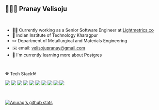 
🧑🏻‍💻 Pranay Velisoju 
------------------

<br>

- 🚵‍♂️ Currently working as a Senior Software Engineer at [Lightmetrics.co](https://www.lightmetrics.co/)
- 🏫 Indian Institute of Technology Kharagpur
-  ✏️ Department of Metallurgical and Materials Engineering
-  ✉️ email: velisojupranay@gmail.com
-  🌱 I'm currently learning more about Postgres

<br>

⚒ Tech Stack⚒

<img src="https://img.shields.io/badge/Node.js-43853D?style=for-the-badge&logo=node-dot-js&logoColor=white"/></a>
<img src="https://img.shields.io/badge/Amazon_AWS-232F3E?style=for-the-badge&logo=amazon-aws&logoColor=white"/></a>
<img src="https://img.shields.io/badge/Angular-DD0031?style=for-the-badge&logo=angular&logoColor=white" /></a>
<img src="https://img.shields.io/badge/GraphQl-E10098?style=for-the-badge&logo=graphql&logoColor=white" /></a>
<img src="https://img.shields.io/badge/TypeScript-007ACC?style=for-the-badge&logo=typescript&logoColor=white"/></a>
<img src="https://img.shields.io/badge/JavaScript-F7DF1E?style=for-the-badge&logo=javascript&logoColor=black" /></a>
<img src="https://img.shields.io/badge/Ionic-3880FF?style=for-the-badge&logo=ionic&logoColor=white" /></a>
<img src="https://img.shields.io/badge/PostgreSQL-316192?style=for-the-badge&logo=postgresql&logoColor=white" /></a>
<img src="https://img.shields.io/badge/MongoDB-4EA94B?style=for-the-badge&logo=mongodb&logoColor=white" /></a>
<img src="https://img.shields.io/badge/Linux-FCC624?style=for-the-badge&logo=linux&logoColor=black"/></a>


<br>


<!-- 🔨 I've used at least once🔨    -->

[![Anurag's github stats](https://github-readme-stats.vercel.app/api?username=0x-pranay)](https://github.com/anuraghazra/github-readme-stats)

<!--
**pranay-sama/pranay-sama** is a ✨ _special_ ✨ repository because its `README.md` (this file) appears on your GitHub profile.

Here are some ideas to get you started:

- 🔭 I’m currently working on ...
- 🌱 I’m currently learning ...
- 👯 I’m looking to collaborate on ...
- 🤔 I’m looking for help with ...
- 💬 Ask me about ...
- 📫 How to reach me: ...
- 😄 Pronouns: ...
- ⚡ Fun fact: ...
-->
